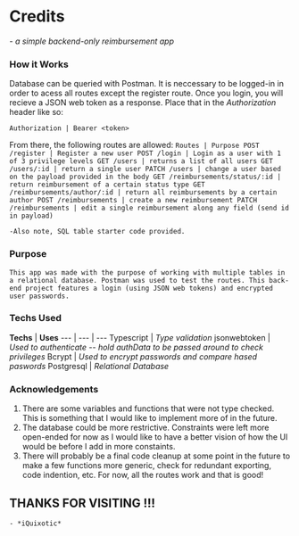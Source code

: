 # Credits
 *- a simple backend-only reimbursement app*

### How it Works
Database can be queried with Postman. It is neccessary to be logged-in in order to acess all routes except the register route. Once you login, you will recieve a JSON web token as a response. Place that in the *Authorization* header like so:
```
Authorization | Bearer <token>
```
   From there, the following routes are allowed: 
    ```
        Routes | Purpose
        POST /register | Register a new user
        POST /login | Login as a user with 1 of 3 privilege levels
        GET /users | returns a list of all users
        GET /users/:id | return a single user
        PATCH /users | change a user based on the payload provided in the body
        GET /reimbursements/status/:id | return reimbursement of a certain status type
        GET /reimbursements/author/:id | return all reimbursements by a certain author
        POST /reimbursements | create a new reimbursement
        PATCH /reimbursements | edit a single reimbursement along any field (send id in payload)
    ```

    -Also note, SQL table starter code provided.

### Purpose 
 ```
 This app was made with the purpose of working with multiple tables in a relational database. Postman was used to test the routes. This back-end project features a login (using JSON web tokens) and encrypted user passwords. 
 ```

### Techs Used
**Techs** | **Uses**
--- | --- | ---
Typescript |  *Type validation*
jsonwebtoken | *Used to authenticate -- hold authData to be passed around to check privileges*
Bcrypt |  *Used to encrypt passwords and compare hased paswords*
Postgresql |  *Relational Database*

### Acknowledgements
1. There are some variables and functions that were not type checked. This is something that I would like to implement more of in the future.
2. The database could be more restrictive. Constraints were left more open-ended for now as I would like to have a better vision of how the UI would be before I add in more constaints.
3. There will probably be a final code cleanup at some point in the future to make a few functions more generic, check for redundant exporting, code indention, etc. For now, all the routes work and that is good!

## THANKS FOR VISITING !!!
```
- *iQuixotic*
```
